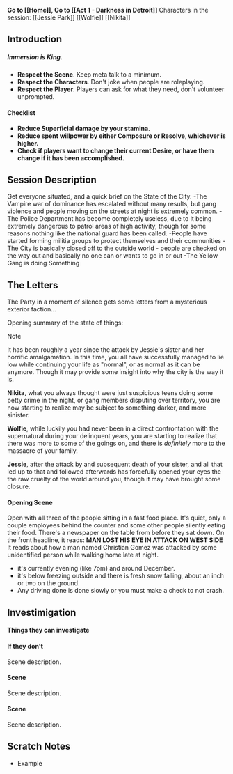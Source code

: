 **Go to [[Home]], Go to [[Act 1 - Darkness in Detroit]]**
Characters in the session:
[[Jessie Park]]
[[Wolfie]]
[[Nikita]]
## Introduction

##### **Immersion is King.**
- **Respect the Scene**. Keep meta talk to a minimum.
- **Respect the Characters**. Don't joke when people are roleplaying.
- **Respect the Player**. Players can ask for what they need, don't volunteer unprompted.

#### Checklist
- **Reduce Superficial damage by your stamina.**
- **Reduce spent willpower by either Composure or Resolve, whichever is higher.**
- **Check if players want to change their current Desire, or have them change if it has been accomplished.**

## Session Description

Get everyone situated, and a quick brief on the State of the City.
-The Vampire war of dominance has escalated without many results, but gang violence and people moving on the streets at night is extremely common.
-The Police Department has become completely useless, due to it being extremely dangerous to patrol areas of high activity, though for some reasons nothing like the national guard has been called.
-People have started forming militia groups to protect themselves and their communities
-The City is basically closed off to the outside world - people are checked on the way out and basically no one can or wants to go in or out
-The Yellow Gang is doing Something

## The Letters
The Party in a moment of silence gets some letters from a mysterious exterior faction...

Opening summary of the state of things:

> [!note]
> It has been roughly a year since the attack by Jessie's sister and her horrific amalgamation. In this time, you all have successfully managed to lie low while continuing your life as "normal", or as normal as it can be anymore. Though it may provide some insight into why the city is the way it is.
> 
> **Nikita**, what you always thought were just suspicious teens doing some petty crime in the night, or gang members disputing over territory, you are now starting to realize may be subject to something darker, and more sinister.
>  
> **Wolfie**, while luckily you had never been in a direct confrontation with the supernatural during your delinquent years, you are starting to realize that there was more to some of the goings on, and there is *definitely* more to the massacre of your family.
> 
> **Jessie**, after the attack by and subsequent death of your sister, and all that led up to that and followed afterwards has forcefully opened your eyes the the raw cruelty of the world around you, though it may have brought some closure.
> 

#### Opening Scene
Open with all three of the people sitting in a fast food place. It's quiet, only a couple employees behind the counter and some other people silently eating their food. There's a newspaper on the table from before they sat down. On the front headline, it reads:
**MAN LOST HIS EYE IN ATTACK ON WEST SIDE**
It reads about how a man named Christian Gomez was attacked by some unidentified person while walking home late at night. 

- it's currently evening (like 7pm) and around December.
- it's below freezing outside and there is fresh snow falling, about an inch or two on the ground.
- Any driving done is done slowly or you must make a check to not crash.

## Investimigation


#### Things they can investigate


#### If they don't
Scene description.

#### Scene
Scene description.

#### Scene
Scene description.
 
## Scratch Notes
- Example